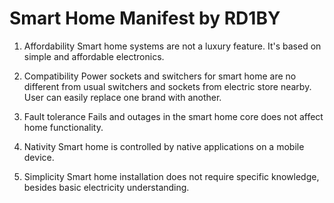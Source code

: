 # Smart Home Manifest by RD1BY

1. Affordability 
    Smart home systems are not a luxury feature. It's based on simple and affordable electronics.

1. Compatibility
   Power sockets and switchers for smart home are no different from usual switchers and sockets from electric store nearby.
User can easily replace one brand with another.

1. Fault tolerance
   Fails and outages in the smart home core does not affect home functionality.

1. Nativity
   Smart home is controlled by native applications on a mobile device.

1. Simplicity
   Smart home installation does not require specific knowledge, besides basic electricity understanding.  

